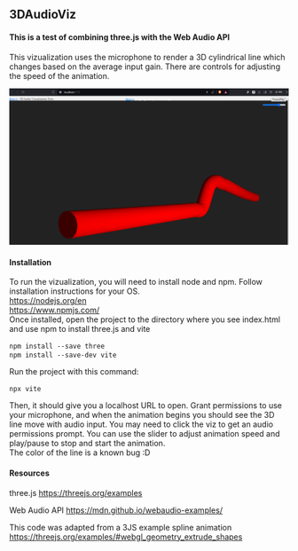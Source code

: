 ## 3DAudioViz
#### This is a test of combining three.js with the Web Audio API

This vizualization uses the microphone to render a 3D cylindrical line which changes based on the average input gain. 
There are controls for adjusting the speed of the animation. 

![3D Audio Viz](public/screenshot.png)

#### Installation
To run the vizualization, you will need to install node and npm. Follow installation instructions for your OS.
<br>
https://nodejs.org/en
<br>
https://www.npmjs.com/
<br>
Once installed, open the project to the directory where you see index.html and use npm to install three.js and vite
```
npm install --save three
npm install --save-dev vite
```

Run the project with this command:
```
npx vite
```

Then, it should give you a localhost URL to open. Grant permissions to use your microphone, and when the animation begins you should see the 3D line move with audio input. You may need to click the viz to get an audio permissions prompt. You can use the slider to adjust animation speed and play/pause to stop and start the animation. 
<br>
The color of the line is a known bug :D

#### Resources
three.js
https://threejs.org/examples
<br>

Web Audio API
https://mdn.github.io/webaudio-examples/
<br>

This code was adapted from a 3JS example spline animation
https://threejs.org/examples/#webgl_geometry_extrude_shapes
<br>
